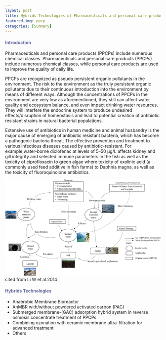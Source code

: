 ```yaml
---
layout: post
title: Hybrids Technologies of Pharmaceuticals and personal care products removal
featured-img: ppcp
categories: [Summary]
---
```

#### <font color="#676C9D">Introduction </font>

Pharmaceuticals and personal care products (PPCPs) include numerous chemical classes. Pharmaceuticals and personal care products (PPCPs) include numerous chemical classes, while personal care products are used to improve the quality of daily life.

PPCPs are recognized as pseudo persistent organic pollutants in the environment.
The risk to the environment as the truly persistent organic pollutants due to their continuous introduction
into the environment by means of different ways. Although the concentrations of PPCPs in the environment are very low as aforementioned, they still can affect water quality and ecosystem balance, and even impact drinking water resources.
They will interfere the endocrine system to produce undesired effects/disruption of homeostasis and lead to potential creation of antibiotic resistant strains in natural bacterial populations.

Extensive use of antibiotics in human medicine and animal husbandry is the major cause of emerging of antibiotic resistant bacteria, which has become a pathogenic bacteria threat. The effective prevention and treatment to various infectious diseases caused by antibiotic-resistant.
For example,water-borne diclofenac at levels of 5–50 μg/L affects kidney and gill integrity and selected immune parameters in the fish as well as the toxicity of ciprofloxacin to green algae where toxicity of oxolinic acid (a commonly used feed additive in fish farms) to Daphnia magna, as well as the toxicity of fluoroquinolone antibiotics.

![ppcp1](/assets/img/posts/ppcp1.jpg) cited from Li W et al.2014

#### <font color="#676C9D">Hybrids Technologies </font>

- Anaerobic Membrane Bioreactor
- AnMBR with/without powdered activated carbon (PAC)
- Submerged membrane-(GAC) adsorption hybrid system in reverse osmosis concentrate treatment of PPCPs
- Combining ozonation with ceramic membrane ultra-filtration for advanced treatment
- Others
